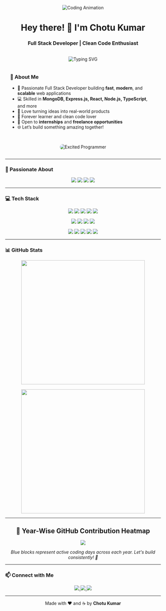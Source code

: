 <!-- Banner -->
<p align="center">
  <img src="https://media0.giphy.com/media/bGgsc5mWoryfgKBx1u/giphy.gif" alt="Coding Animation" style="max-width: 100%; height: auto;" />
</p>

<h1 align="center">Hey there! 👋 I'm Chotu Kumar</h1>
<h3 align="center">Full Stack Developer | Clean Code Enthusiast</h3>

<br/>

<!-- About Me Section -->
<div align="center">
  <img
    src="https://readme-typing-svg.herokuapp.com?font=Fira+Code&size=22&pause=1000&center=true&width=650&lines=I+love+building+things+that+live+on+the+web!;Clean+Code+%E2%9C%94%EF%B8%8F+Scalable+Apps+%F0%9F%9A%80;"
    alt="Typing SVG"
    style="max-width: 100%; height: auto;"
  />
</div>

<!-- Responsive Two-Column Section -->
<div style="display: flex; flex-wrap: wrap; justify-content: center; align-items: center; text-align: left; gap: 2rem; padding: 1rem;">
  <div style="flex: 1; min-width: 280px; max-width: 600px;">
    <h3>🌟 About Me</h3>
    <ul>
      <li>🎯 Passionate Full Stack Developer building <strong>fast</strong>, <strong>modern</strong>, and <strong>scalable</strong> web applications</li>
      <li>💻 Skilled in <strong>MongoDB, Express.js, React, Node.js, TypeScript</strong>, and more</li>
      <li>🚀 Love turning ideas into real-world products</li>
      <li>🧠 Forever learner and clean code lover</li>
      <li>💼 Open to <strong>internships</strong> and <strong>freelance opportunities</strong></li>
      <li>🌐 Let’s build something amazing together!</li>
    </ul>
  </div>
  <div style="flex: 1; min-width: 250px; max-width: 350px; text-align: center;">
    <img src="https://www.icegif.com/wp-content/uploads/tony-stark-icegif-6.gif" alt="Excited Programmer" style="max-width: 100%; height: auto; border-radius: 10px;" />
  </div>
</div>

---

### 🚀 Passionate About

<p align="center" style="flex-wrap: wrap;">
  <img src="https://img.shields.io/badge/Web%20Development-blueviolet?style=for-the-badge" />
  <img src="https://img.shields.io/badge/Backend%20Architecture-orange?style=for-the-badge" />
  <img src="https://img.shields.io/badge/APIs%20%26%20Integrations-yellow?style=for-the-badge" />
  <img src="https://img.shields.io/badge/Problem%20Solving-brightgreen?style=for-the-badge" />
</p>

---

### 💻 Tech Stack

<p align="center" style="flex-wrap: wrap;">
  <!-- Frontend -->
  <img src="https://img.shields.io/badge/React-61DAFB?style=for-the-badge&logo=react&logoColor=black" />
  <img src="https://img.shields.io/badge/Next.js-000000?style=for-the-badge&logo=next.js&logoColor=white" />
  <img src="https://img.shields.io/badge/TailwindCSS-38B2AC?style=for-the-badge&logo=tailwind-css&logoColor=white" />
  <img src="https://img.shields.io/badge/JavaScript-F7DF1E?style=for-the-badge&logo=javascript&logoColor=black" />
  <img src="https://img.shields.io/badge/TypeScript-3178C6?style=for-the-badge&logo=typescript&logoColor=white" />
</p>

<p align="center" style="flex-wrap: wrap;">
  <!-- Backend -->
  <img src="https://img.shields.io/badge/Node.js-339933?style=for-the-badge&logo=node.js&logoColor=white" />
  <img src="https://img.shields.io/badge/Express.js-000000?style=for-the-badge&logo=express&logoColor=white" />
  <img src="https://img.shields.io/badge/MongoDB-47A248?style=for-the-badge&logo=mongodb&logoColor=white" />
  <img src="https://img.shields.io/badge/PostgreSQL-336791?style=for-the-badge&logo=postgresql&logoColor=white" />
</p>

<p align="center" style="flex-wrap: wrap;">
  <!-- Tools -->
  <img src="https://img.shields.io/badge/Git-F05032?style=for-the-badge&logo=git&logoColor=white" />
  <img src="https://img.shields.io/badge/GitHub-181717?style=for-the-badge&logo=github&logoColor=white" />
  <img src="https://img.shields.io/badge/Postman-FF6C37?style=for-the-badge&logo=postman&logoColor=white" />
  <img src="https://img.shields.io/badge/VS%20Code-007ACC?style=for-the-badge&logo=visual-studio-code&logoColor=white" />
  <img src="https://img.shields.io/badge/Vercel-000000?style=for-the-badge&logo=vercel&logoColor=white" />
</p>

---

### 📊 GitHub Stats

<p align="center" style="display: flex; flex-wrap: wrap; justify-content: center; gap: 1rem;">
  <img src="https://github-readme-stats.vercel.app/api?username=Ck07860786&show_icons=true&theme=radical&count_private=true" style="max-width: 100%; width: 400px;" />
  <img src="https://github-readme-streak-stats.herokuapp.com/?user=Ck07860786&theme=radical" style="max-width: 100%; width: 400px;" />
</p>

---

<h2 align="center">🧠 Year-Wise GitHub Contribution Heatmap</h2>

<p align="center">
  <img src="https://github-readme-activity-graph.vercel.app/graph?username=Ck07860786&theme=github-compact&count_private=true&hide_border=true&area=true&area_color=2196f3&line=2196f3&point=0e1117&bg_color=0d1117&title_color=ffffff&custom_title=📈%20GitHub%20Contribution%20Graph" style="max-width: 100%;" />
</p>

<p align="center">
  <i>Blue blocks represent active coding days across each year. Let's build consistently! 🚀</i>
</p>

---

### 📫 Connect with Me

<p align="center" style="flex-wrap: wrap;">
  <a href="https://www.linkedin.com/in/chotukumar786/" target="_blank">
    <img src="https://img.shields.io/badge/LinkedIn-0A66C2?style=for-the-badge&logo=linkedin&logoColor=white" />
  </a>
  <a href="mailto:ck4001252@gmail.com">
    <img src="https://img.shields.io/badge/Email-D14836?style=for-the-badge&logo=gmail&logoColor=white" />
  </a>
  <a href="https://ckdev.vercel.app/" target="_blank">
    <img src="https://img.shields.io/badge/Portfolio-121212?style=for-the-badge&logo=vercel&logoColor=white" />
  </a>
</p>

---

<p align="center">
  Made with ❤️ and ☕ by <strong>Chotu Kumar</strong>
</p>
